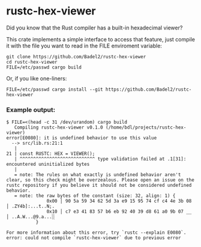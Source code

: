 # rustc-hex-viewer

Did you know that the Rust compiler has a built-in hexadecimal viewer?

This crate implements a simple interface to access that feature, just compile it with the file you want to read in the FILE enviroment variable:

```
git clone https://github.com/Badel2/rustc-hex-viewer
cd rustc-hex-viewer
FILE=/etc/passwd cargo build
```

Or, if you like one-liners:

```
FILE=/etc/passwd cargo install --git https://github.com/Badel2/rustc-hex-viewer
```

### Example output:

```
$ FILE=<(head -c 31 /dev/urandom) cargo build
   Compiling rustc-hex-viewer v0.1.0 (/home/bdl/projects/rustc-hex-viewer)
error[E0080]: it is undefined behavior to use this value
  --> src/lib.rs:21:1
   |
21 | const RUSTC: HEX = VIEWER();
   | ^^^^^^^^^^^^^^^^^^^^^^^^^^^^ type validation failed at .1[31]: encountered uninitialized bytes
   |
   = note: The rules on what exactly is undefined behavior aren't clear, so this check might be overzealous. Please open an issue on the rustc repository if you believe it should not be considered undefined behavior.
   = note: the raw bytes of the constant (size: 32, align: 1) {
               0x00 │ 90 5a 59 34 62 5d 3a e9 15 95 74 cf c4 4e 3b 08 │ .ZY4b]:...t..N;.
               0x10 │ c7 e3 41 83 57 b6 eb 92 40 39 d8 61 a0 9b 07 __ │ ..A.W...@9.a...░
           }

For more information about this error, try `rustc --explain E0080`.
error: could not compile `rustc-hex-viewer` due to previous error
```
